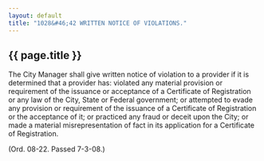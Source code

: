 ```yaml
---
layout: default 
title: "1028&#46;42 WRITTEN NOTICE OF VIOLATIONS."
---
```


{{ page.title }}
----------------

The City Manager shall give written notice of violation to a provider if
it is determined that a provider has: violated any material provision or
requirement of the issuance or acceptance of a Certificate of
Registration or any law of the City, State or Federal government; or
attempted to evade any provision or requirement of the issuance of a
Certificate of Registration or the acceptance of it; or practiced any
fraud or deceit upon the City; or made a material misrepresentation of
fact in its application for a Certificate of Registration.

(Ord. 08-22. Passed 7-3-08.)
